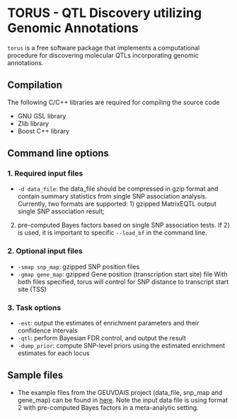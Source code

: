 # TORUS - QTL Discovery utilizing Genomic Annotations 


``torus`` is a free software package that implements a computational procedure for discovering molecular QTLs incorporating genomic annotations. 


## Compilation

The following C/C++ libraries are required for compiling the source code

* GNU GSL library
* Zlib library
* Boost C++ library


## Command line options

### 1. Required input files

* ``-d data_file``: the data_file should be compressed in gzip format and  contain summary statistics from single SNP association analysis. Currently, two formats are supported: 1) gzipped MatrixEQTL output single SNP association result;
2) pre-computed Bayes factors based on single SNP association tests. If 2) is used, it is important to specific ``--load_bf`` in the command line.



### 2. Optional input files

* ``-smap snp_map``: gzipped SNP position files
* ``-gmap gene_map``: gzipped Gene position (transcription start site) file
With both files specified, torus will control for SNP distance to transcript start site (TSS)


### 3. Task options


* ``-est``: output the estimates of enrichment parameters and their confidence intervals
* ``-qtl``: perform Bayesian FDR control, and output the result
* ``-dump_prior``: compute SNP-level priors using the estimated enrichment estimates for each locus


## Sample files

* The example files from the GEUVDAIS project (data_file, snp_map and gene_map) can be found in [here](https://github.com/xqwen/torus/tree/master/sample_data/GEUVADIS). Note the input data file is using format 2 with pre-computed Bayes factors in a meta-analytic setting.

